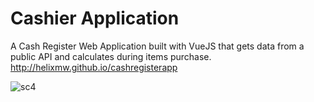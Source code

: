 # Cashier Application
 A Cash Register Web Application built with VueJS that gets data from a public API and calculates during items purchase.
 <br>http://helixmw.github.io/cashregisterapp
 
 ![sc4](https://user-images.githubusercontent.com/80950420/197962452-5631f769-cd30-48aa-84aa-a5d2d35eb53f.png)

